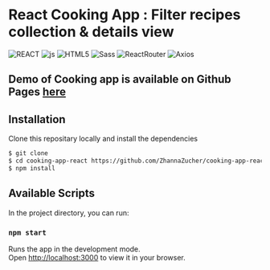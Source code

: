 # React Cooking App : Filter recipes collection & details view

![REACT](https://img.shields.io/badge/React-303540?style=for-the-badge&logo=react&logoColor=61DAFB)
![js](https://img.shields.io/badge/JavaScript-F7DF1E?style=for-the-badge&logo=javascript&logoColor=black)
![HTML5](https://img.shields.io/badge/HTML5-E34F26?style=for-the-badge&logo=html5&logoColor=white)
![Sass](https://img.shields.io/badge/Sass-303540?style=for-the-badge&logo=SASS)
![ReactRouter](https://img.shields.io/badge/-React%20Router-CA4245?style=for-the-badge&logo=react-router)
![Axios](https://img.shields.io/badge/Axios-303540?style=for-the-badge&logo=axios)

## Demo of Cooking app is available on Github Pages [here](https://zhannazucher.github.io/cooking-app-react)

## Installation

Clone this repositary locally and install the dependencies

```sh
$ git clone
$ cd cooking-app-react https://github.com/ZhannaZucher/cooking-app-react.git
$ npm install
```

## Available Scripts

In the project directory, you can run:

### `npm start`

Runs the app in the development mode.\
Open [http://localhost:3000](http://localhost:3000) to view it in your browser.
